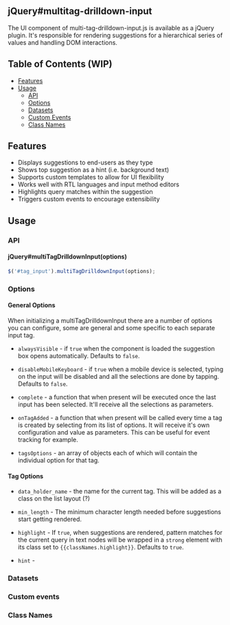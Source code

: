 ## jQuery#multitag-drilldown-input

The UI component of multi-tag-drilldown-input.js is available as a jQuery plugin. It's
responsible for rendering suggestions for a hierarchical series of values and handling DOM interactions.

## Table of Contents (WIP)

- [Features](#features)
- [Usage](#usage)
  - [API](#api)
  - [Options](#options)
  - [Datasets](#datasets)
  - [Custom Events](#custom-events)
  - [Class Names](#class-names)

## Features

- Displays suggestions to end-users as they type
- Shows top suggestion as a hint (i.e. background text)
- Supports custom templates to allow for UI flexibility
- Works well with RTL languages and input method editors
- Highlights query matches within the suggestion
- Triggers custom events to encourage extensibility

## Usage

### API

#### jQuery#multiTagDrilldownInput(options)

```javascript
$('#tag_input').multiTagDrilldownInput(options);
```

### Options

#### General Options

When initializing a multiTagDrilldownInput there are a number of options you can configure, some are general and some specific to each separate input tag.

- `alwaysVisible` - if `true` when the component is loaded the suggestion box opens automatically. Defaults to `false`.

- `disableMobileKeyboard` - if `true` when a mobile device is selected, typing on the input will be disabled and all the selections are done by tapping. Defaults to `false`.

- `complete` - a function that when present will be executed once the last input has been selected. It'll receive all the selections as parameters.

- `onTagAdded` - a function that when present will be called every time a tag is created by selecting from its list of options. It will receive it's own configuration and value as parameters. This can be useful for event tracking for example.

- `tagsOptions` - an array of objects each of which will contain the individual option for that tag.

#### Tag Options

- `data_holder_name` - the name for the current tag. This will be added as a class on the list layout (?)

- `min_length` - The minimum character length needed before suggestions start
  getting rendered.

- `highlight` - If `true`, when suggestions are rendered, pattern matches
  for the current query in text nodes will be wrapped in a `strong` element with its class set to `{{classNames.highlight}}`. Defaults to `true`.

- `hint` -

### Datasets

### Custom events

### Class Names
